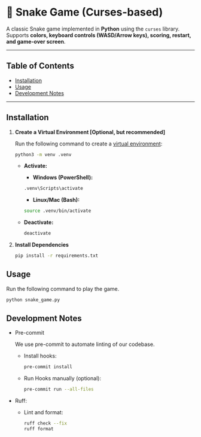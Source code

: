 # 🐍 Snake Game (Curses-based)

A classic Snake game implemented in **Python** using the `curses` library.
Supports **colors, keyboard controls (WASD/Arrow keys), scoring, restart, and game-over screen**.

---

## Table of Contents <!-- omit in toc -->

  - [Installation](#installation)
  - [Usage](#usage)
  - [Development Notes](#development-notes)

---

## Installation

1. **Create a Virtual Environment [Optional, but recommended]**

    Run the following command to create a [virtual environment](https://docs.python.org/3/library/venv.html):

    ```bash
    python3 -m venv .venv
    ```

    - **Activate:**

        - **Windows (PowerShell):**

        ```bash
        .venv\Scripts\activate
        ```

        - **Linux/Mac (Bash):**

        ```bash
        source .venv/bin/activate
        ```

    - **Deactivate:**
        ```bash
        deactivate
        ```

2. **Install Dependencies**

    ```bash
    pip install -r requirements.txt
    ```

## Usage

Run the following command to play the game.

```bash
python snake_game.py
```

## Development Notes

-   Pre-commit

    We use pre-commit to automate linting of our codebase.

    -   Install hooks:
        ```bash
        pre-commit install
        ```
    -   Run Hooks manually (optional):
        ```bash
        pre-commit run --all-files
        ```

-   Ruff:

    -   Lint and format:
        ```bash
        ruff check --fix
        ruff format
        ```

